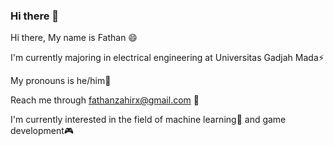 ### Hi there 👋

<!--
**LetterF/LetterF** is a ✨ _special_ ✨ repository because its `README.md` (this file) appears on your GitHub profile.

Here are some ideas to get you started:

- 🔭 I’m currently working on ...
- 🌱 I’m currently learning ...
- 👯 I’m looking to collaborate on ...
- 🤔 I’m looking for help with ...
- 💬 Ask me about ...
- 📫 How to reach me: ...
- 😄 Pronouns: ...
- ⚡ Fun fact: ...
-->

Hi there, My name is Fathan 😄

I'm currently majoring in electrical engineering at Universitas Gadjah Mada⚡

My pronouns is he/him👨

Reach me through fathanzahirx@gmail.com 💬

I'm currently interested in the field of machine learning🤖 and game development🎮


